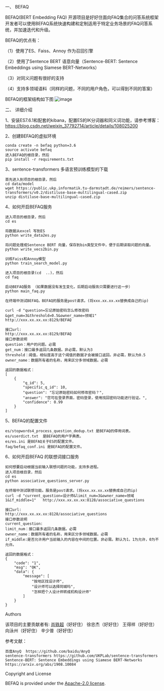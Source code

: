 一、 BEFAQ

BEFAQ(BERT Embedding FAQ) 开源项目是好好住面向FAQ集合的问答系统框架
开发者可以使用BEFAQ系统快速构建和定制适用于特定业务场景的FAQ问答系统，并加速迭代和升级。

BEFAQ的优点有：

（1）使用了ES、Faiss、Annoy 作为召回引擎

（2）使用了Sentence BERT 语意向量（Sentence-BERT: Sentence Embeddings using Siamese BERT-Networks）

（3）对同义问题有很好的支持

（4）支持多领域语料（同样的问题，不同的用户角色，可以得到不同的答案）


BEFAQ的框架结构如下图
![image](https://github.com/hhzrd/BEFAQ/blob/master/data/BEFAQ%20Framework.png)



二、 详细介绍

1、安装ES7.6.1和配套的kibana，配置ES的IK分词器和同义词功能，请参考博客：https://blog.csdn.net/weixin_37792714/article/details/108025200


2、创建BEFAQ的虚拟环境

    conda create -n befaq python=3.6 
    source activate befaq
    进入BEFAQ的根目录，然后
    pip install -r requirements.txt

3、sentence-transformers 多语言预训练模型的下载

    首先进入到项目的根目录，然后
    cd data/model
    wget https://public.ukp.informatik.tu-darmstadt.de/reimers/sentence-transformers/v0.2/distiluse-base-multilingual-cased.zip
    unzip distiluse-base-multilingual-cased.zip


4、如何开启BEFAQ服务

    进入项目的根目录，然后
    cd es

    将数据从excel 写到ES
    python write_data2es.py

    将问题处理成Sentence BERT 向量，保存到bin类型文件中，便于后期读取问题的向量。
    python write_vecs2bin.py

    训练Faiss和Annoy模型
    python train_search_model.py

    进入项目的根目录(cd  ..)，然后
    cd faq

    启动BEFAQ服务 （如果数据没有发生变化，后期启动服务只需要进行这一步）
    python main_faq.py 

    在终端中测试BEFAQ。BEFAQ的服务是post请求。(将xxx.xx.xx.xx替换成自己的ip)
    
    curl -d "question=忘记原始密码怎么修改密码&get_num=3&threshold=0.5&owner_name=领域1"   http://xxx.xx.xx.xx:8129/BEFAQ
    
    接口url:
    http://xxx.xx.xx.xx:8129/BEFAQ
    接口参数说明
    question：用户的问题。必需
    get_num：接口最多返回几条数据。非必需，默认为3
    threshold：阈值，相似度高于这个阈值的数据才会被接口返回。非必需，默认为0.5
    owner_name：数据所有者的名称，用来区分多领域数据。必需
    
    返回的数据格式：
    [
        {
            "q_id": 5,
            "specific_q_id": 10,
            "question": "忘记原始密码如何修改密码？",
            "answer": "您可在登录界面，密码登录，使用找回密码功能进行验证。",
            "confidence": 0.99
        }
    ]


5、BEFAQ的配置文件

    es/stopwords4_process_question_dedup.txt 是BEFAQ的停用词表。
    es/userdict.txt  是BEFAQ的用户字典表。
    es/es.ini 是BEFAQ关于ES的配置文件。
    faq/befaq_conf.ini 是BEFAQ的配置文件。


6、如何开启BEFAQ 的联想词接口服务

    如何想要启动根据当前输入联想问题的功能，支持多进程。
    进入项目根目录，然后
    cd es
    python associative_questions_server.py

    在终端中测试联想功能。服务是post请求。(将xxx.xx.xx.xx替换成自己的ip)
    curl -d "current_question=设计师&limit_num=3&owner_name=领域1&if_middle=1"   http://xxx.xx.xx.xx:8128/associative_questions
    
    接口url:
    http://xxx.xx.xx.xx:8128/associative_questions
    接口参数说明
    current_question:
    limit_num：接口最多返回几条数据。必需
    owner_name：数据所有者的名称，用来区分多领域数据。必需
    if_middle:是否允许用户当前输入的内容在中间的位置。非必需。默认为1，1为允许，0为不允许。

    返回的数据格式：
    {
        "code": "1",
        "msg": "OK",
        "data": {
            "message": [
                "按地区找设计师",
                "设计师可以选择同城吗",
                "怎样把个人设计师转成机构设计师"
            ]
        }
    }

Authors

该项目的主要贡献者有:
[肖轶超](https://github.com/xiaoyichao)（好好住）
徐忠杰（好好住）
王得祥（好好住）
向泳州（好好住）
辛少普（好好住）

参考文献：

    百度AnyQ  https://github.com/baidu/AnyQ
    sentence-transformers https://github.com/UKPLab/sentence-transformers
    Sentence-BERT: Sentence Embeddings using Siamese BERT-Networks https://arxiv.org/abs/1908.10084

Copyright and License

BEFAQ is provided under the [Apache-2.0 license](https://github.com/baidu/AnyQ/blob/master/LICENSE).